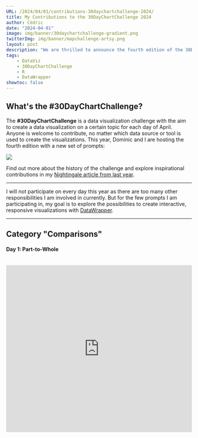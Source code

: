 ```yaml
---
URL: /2024/04/01/contributions-30daychartchallenge-2024/
title: My Contributions to the 30DayChartChallenge 2024
author: Cédric
date: "2024-04-01"
image: img/banner/30daychartchallenge-gradient.png
twitterImg: img/banner/mapchallenge-artsy.png
layout: post
description: "We are thrilled to announce the fourth edition of the 30DayChartChallenge! Even though I will not dedicate myself to all days, I aim to contribute to a few prompts. The goal: exploration of the DataWrapper chart builder."
tags:
    - DataViz
    - 30DayChartChallenge
    - R
    - DataWrapper
showtoc: false
---
```


## What's the #30DayChartChallenge?

The **#30DayChartChallenge** is a data visualization challenge with the aim to create a data visualization on a certain topic for each day of April. Anyone is welcome to contribute, no matter which data source or tool is used to create the visualizations. This year, Dominic and I are hosting the fourth edition with a new set of prompts:

![](https://cedricscherer.com/img/banner/30daychartchallenge-prompts.png)

Find out more about the history of the challenge and explore inspirational contributions in my [Nightingale article from last year](https://nightingaledvs.com/the-30daychartchallenge-year-three/).

<hr>

I will not participate on every day this year as there are too many other responsibilities I am involved in currently. But for the few prompts I am participating in, my goal is to explore the possibilities to create interactive, responsive visualizations with [DataWrapper](https://www.datawrapper.de/).

<hr>

## Category "Comparisons"

#### Day 1: Part-to-Whole

<br>
<iframe title="Ah, geez!!!" aria-label="Donut Chart" id="datawrapper-chart-n0YjQ" src="https://datawrapper.dwcdn.net/n0YjQ/2/" scrolling="no" frameborder="0" style="width: 0; min-width: 100% !important; border: none;" height="454" data-external="1"></iframe><script type="text/javascript">!function(){"use strict";window.addEventListener("message",(function(a){if(void 0!==a.data["datawrapper-height"]){var e=document.querySelectorAll("iframe");for(var t in a.data["datawrapper-height"])for(var r=0;r<e.length;r++)if(e[r].contentWindow===a.source){var i=a.data["datawrapper-height"][t]+"px";e[r].style.height=i}}}))}();</script>
